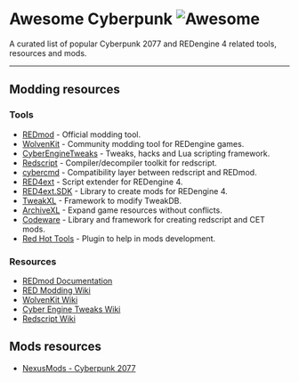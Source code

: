 # Awesome Cyberpunk ![Awesome](https://awesome.re/badge-flat.svg)

A curated list of popular Cyberpunk 2077 and REDengine 4 related tools, resources and mods.

----

## Modding resources

### Tools

* [REDmod](https://www.cyberpunk.net/en/modding-support) - Official modding tool.
* [WolvenKit](https://github.com/WolvenKit/WolvenKit) - Community modding tool for REDengine games.
* [CyberEngineTweaks](https://github.com/maximegmd/CyberEngineTweaks) - Tweaks, hacks and Lua scripting framework.
* [Redscript](https://github.com/jac3km4/redscript) - Compiler/decompiler toolkit for redscript.
* [cybercmd](https://github.com/jac3km4/cybercmd) - Compatibility layer between redscript and REDmod.
* [RED4ext](https://github.com/WopsS/RED4ext) - Script extender for REDengine 4.
* [RED4ext.SDK](https://github.com/WopsS/RED4ext.SDK) - Library to create mods for REDengine 4.
* [TweakXL](https://github.com/psiberx/cp2077-tweak-xl) - Framework to modify TweakDB.
* [ArchiveXL](https://github.com/psiberx/cp2077-archive-xl/) - Expand game resources without conflicts.
* [Codeware](https://github.com/psiberx/cp2077-codeware) - Library and framework for creating redscript and CET mods.
* [Red Hot Tools](https://github.com/psiberx/cp2077-red-hot-tools) - Plugin to help in mods development.


### Resources

* [REDmod Documentation](https://www.cyberpunk.net/en/modding-support)
* [RED Modding Wiki](https://wiki.redmodding.org/home/)
* [WolvenKit Wiki](https://wiki.redmodding.org/wolvenkit/)
* [Cyber Engine Tweaks Wiki](https://wiki.redmodding.org/cyber-engine-tweaks/)
* [Redscript Wiki](https://wiki.redmodding.org/redscript)

## Mods resources

* [NexusMods - Cyberpunk 2077](https://www.nexusmods.com/cyberpunk2077)
